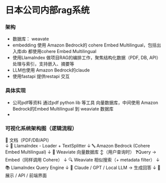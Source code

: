 #  日本公司内部rag系统

### 架构

* 数据库： weavate
* embedding 使用 Amazon Bedrock的 cohere Embed Multilingual，包括出入库db 都使用cohere Embed Multilingual
* 使用LlamaIndex 做项目RAG的编排工作，聚焦结构化数据（PDF, DB, API）处理与索引，支持嵌入、摘要等
* LLM也使用 Amazon Bedrock的claude 
* 使用fastapi 提供restapi 交互
### 具体实现
* 公司pdf等资料 通过pdf python lib 等工具 向量数据库，中间使用 Amazon Bedrock的Embed Multilingual 到 weaviate 数据库
* 
### 可视化系统架构图（逻辑流程）

📄 文档（PDF/DB/API）      
   ↓
🔧 LlamaIndex - Loader + TextSplitter
   ↓
🔤 Amazon Bedrock (Cohere Embed Multilingual)
   ↓
🧠 Weaviate 向量数据库
   ↕（用户查询时）
❓Query → Embed（同样调用 Cohere）
   ↓
🔍 Weaviate 相似搜索（+ metadata filter）
   ↓
📚 LlamaIndex Query Engine
   ↓
🧠 Claude / GPT / Local LLM → 生成回答
   ↓
💬 展示 / API / 前端界面
